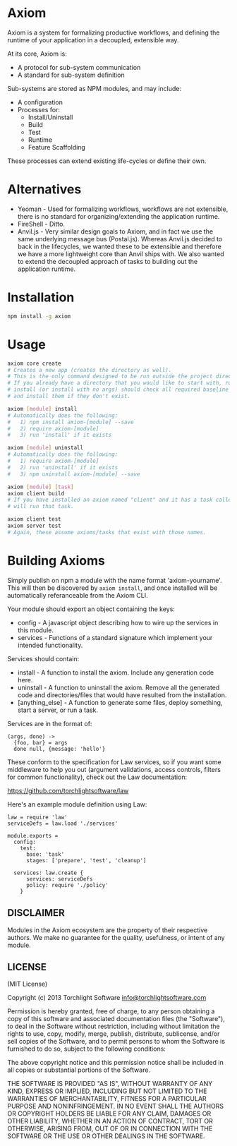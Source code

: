 # Axiom

Axiom is a system for formalizing productive workflows, and defining the runtime of your application in a decoupled, extensible way.

At its core, Axiom is:

* A protocol for sub-system communication
* A standard for sub-system definition

Sub-systems are stored as NPM modules, and may include:

* A configuration
* Processes for:
  * Install/Uninstall
  * Build
  * Test
  * Runtime
  * Feature Scaffolding

These processes can extend existing life-cycles or define their own.

# Alternatives

* Yeoman - Used for formalizing workflows, workflows are not extensible, there is no standard for organizing/extending the application runtime.
* FireShell - Ditto.
* Anvil.js - Very similar design goals to Axiom, and in fact we use the same underlying message bus (Postal.js).  Whereas Anvil.js decided to back in the lifecycles, we wanted these to be extensible and therefore we have a more lightweight core than Anvil ships with.  We also wanted to extend the decoupled approach of tasks to building out the application runtime.

# Installation

```bash
npm install -g axiom
```

# Usage

```bash
axiom core create
# Creates a new app (creates the directory as well).
# This is the only command designed to be run outside the project directory.
# If you already have a directory that you would like to start with, running any
# install (or install with no args) should check all required baseline artifacts
# and install them if they don't exist.

axiom [module] install
# Automatically does the following:
#   1) npm install axiom-[module] --save
#   2) require axiom-[module]
#   3) run 'install' if it exists

axiom [module] uninstall
# Automatically does the following:
#   1) require axiom-[module]
#   2) run 'uninstall' if it exists
#   3) npm uninstall axiom-[module] --save

axiom [module] [task]
axiom client build
# If you have installed an axiom named "client" and it has a task called "build", this
# will run that task.

axiom client test
axiom server test
# Again, these assume axioms/tasks that exist with those names.
```

# Building Axioms

Simply publish on npm a module with the name format 'axiom-yourname'.  This will then be discovered by `axiom install`, and once installed will be automatically referanceable from the Axiom CLI.

Your module should export an object containing the keys:

* config - A javascript object describing how to wire up the services in this module.
* services - Functions of a standard signature which implement your intended functionality.

Services should contain:

* install - A function to install the axiom.  Include any generation code here.
* uninstall - A function to uninstall the axiom.  Remove all the generated code and directories/files that would have resulted from the installation.
* [anything_else] - A function to generate some files, deploy something, start a server, or run a task.

Services are in the format of:

```coffee-script
(args, done) ->
  {foo, bar} = args
  done null, {message: 'hello'}
```

These conform to the specification for Law services, so if you want some middleware to help you out (argument validations, access controls, filters for common functionality), check out the Law documentation:

https://github.com/torchlightsoftware/law

Here's an example module definition using Law:

```coffee-script
law = require 'law'
serviceDefs = law.load './services'

module.exports =
  config:
    test:
      base: 'task'
      stages: ['prepare', 'test', 'cleanup']

  services: law.create {
      services: serviceDefs
      policy: require './policy'
    }

```

## DISCLAIMER

Modules in the Axiom ecosystem are the property of their respective authors.  We make no guarantee for the quality, usefulness, or intent of any module.

## LICENSE

(MIT License)

Copyright (c) 2013 Torchlight Software <info@torchlightsoftware.com>

Permission is hereby granted, free of charge, to any person obtaining
a copy of this software and associated documentation files (the
"Software"), to deal in the Software without restriction, including
without limitation the rights to use, copy, modify, merge, publish,
distribute, sublicense, and/or sell copies of the Software, and to
permit persons to whom the Software is furnished to do so, subject to
the following conditions:

The above copyright notice and this permission notice shall be
included in all copies or substantial portions of the Software.

THE SOFTWARE IS PROVIDED "AS IS", WITHOUT WARRANTY OF ANY KIND,
EXPRESS OR IMPLIED, INCLUDING BUT NOT LIMITED TO THE WARRANTIES OF
MERCHANTABILITY, FITNESS FOR A PARTICULAR PURPOSE AND
NONINFRINGEMENT. IN NO EVENT SHALL THE AUTHORS OR COPYRIGHT HOLDERS BE
LIABLE FOR ANY CLAIM, DAMAGES OR OTHER LIABILITY, WHETHER IN AN ACTION
OF CONTRACT, TORT OR OTHERWISE, ARISING FROM, OUT OF OR IN CONNECTION
WITH THE SOFTWARE OR THE USE OR OTHER DEALINGS IN THE SOFTWARE.
